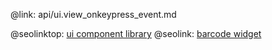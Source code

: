 @link: api/ui.view_onkeypress_event.md

@seolinktop: [ui component library](https://webix.com)
@seolink: [barcode widget](https://webix.com/widget/barcode/)